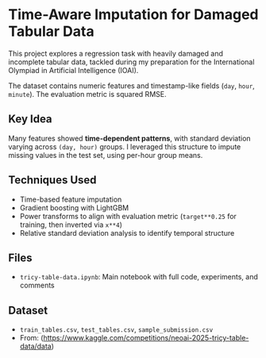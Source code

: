 # Time-Aware Imputation for Damaged Tabular Data

This project explores a regression task with heavily damaged and incomplete tabular data, tackled during my preparation for the International Olympiad in Artificial Intelligence (IOAI).

The dataset contains numeric features and timestamp-like fields (`day`, `hour`, `minute`). The evaluation metric is squared RMSE.

## Key Idea

Many features showed **time-dependent patterns**, with standard deviation varying across `(day, hour)` groups. I leveraged this structure to impute missing values in the test set, using per-hour group means.

## Techniques Used

- Time-based feature imputation
- Gradient boosting with LightGBM
- Power transforms to align with evaluation metric (`target**0.25` for training, then inverted via `x**4`)
- Relative standard deviation analysis to identify temporal structure

## Files

- `tricy-table-data.ipynb`: Main notebook with full code, experiments, and comments

## Dataset

- `train_tables.csv`, `test_tables.csv`, `sample_submission.csv`
- From: (https://www.kaggle.com/competitions/neoai-2025-tricy-table-data/data)

